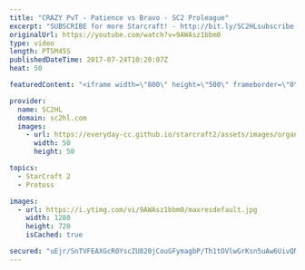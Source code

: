 ```yaml
---
title: "CRAZY PvT - Patience vs Bravo - SC2 Proleague"
excerpt: "SUBSCRIBE for more Starcraft! - http://bit.ly/SC2HLsubscribe  ► http://bit.ly/Divisionzero  -  Division Zero has the BEST gaming gear! Support SC2HL & Check them out!  ► http://bit.ly/Chairs4gaming  -  Get $20 discount and at Chairs4Gaming using code \"SC2HL\"   Crazy Protoss vs Terran between Patience"
originalUrl: https://youtube.com/watch?v=9AWAsz1bbm0
type: video
length: PT5M45S
publishedDateTime: 2017-07-24T10:20:07Z
heat: 50

featuredContent: "<iframe width=\"800\" height=\"500\" frameborder=\"0\" src=\"https://www.youtube.com/embed/9AWAsz1bbm0\" allow=\"accelerometer; autoplay; encrypted-media; gyroscope; picture-in-picture\" allowfullscreen></iframe>"

provider:
  name: SC2HL
  domain: sc2hl.com
  images:
    - url: https://everyday-cc.github.io/starcraft2/assets/images/organizations/sc2hl.com-50x50.jpg
      width: 50
      height: 50

topics:
  - StarCraft 2
  - Protoss

images:
  - url: https://i.ytimg.com/vi/9AWAsz1bbm0/maxresdefault.jpg
    width: 1280
    height: 720
    isCached: true

secured: "uEjr/SnTVFEAXGcR0YscZU820jCouGFymagbP/Th1tOVlwGrKsn5uAw6UivQNWRfZ9fjRu4vWnMd3cusC6l+o2KO+XNzgS/5IJS+DTJcRsl0RLcJAjyn/sOR1sF/xbh08MkxBmlj52PrFXgFW344tGMDmv3vIlWjR/YMIi7nA0i/XlmXXAByWFnw4AVJIjrjZ8WqaIXIbWsYKWeYokC1l3GSN/FjGivpyTY1AwRttHDH268mHvGQG8IP9Q7BNq9Zi/QKXNmS5sIF+8JOFOXTCnL9fSahQWcsfZJK1nqQFXrcApJbMWNlUbQsHUsllTEuB4rrkP1bu1NGa6/avU3H8Q7eBHwXGStyrmJk9h1e8pPAXjdJ219tZGivZEC5ndEZtkNQshMijd6t5qCtlC+z1H3joSYe+igdAVui8/IKY2Q=;eAQPFeJAMItrcb2Vbkd1Wg=="
---
```


